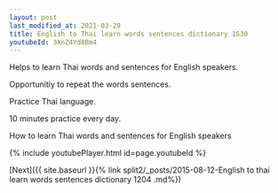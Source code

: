 ```yaml
---
layout: post
last_modified_at: 2021-03-29
title: English to Thai learn words sentences dictionary 1530 
youtubeId: 3XnZ4Yd8Bm4
---
```

 
 
Helps to learn Thai words and sentences for English speakers.

Opportunitiy to repeat the words sentences. 

Practice Thai language. 
 
10 minutes practice every day. 
 
How to learn Thai words and sentences for English speakers 
 
{% include youtubePlayer.html id=page.youtubeId %}
 
 
[Next]({{ site.baseurl }}{% link  split2/_posts/2015-08-12-English to thai learn words sentences dictionary 1204 .md%})
 
